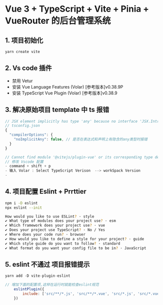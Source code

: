 # Vue 3 + TypeScript + Vite + Pinia + VueRouter 的后台管理系统

## 1. 项目初始化
```sh
yarn create vite
```

## 2. Vs code 插件
- 禁用 Vetur
- 安装 Vue Language Features (Volar)  [参考版本]v0.38.9P
- 安装 TypeScript Vue Plugin (Volar)  [参考版本]v0.38.9

## 3. 解决原始项目 template 中 ts 报错

```js
// JSX element implicitly has type 'any' because no interface 'JSX.IntrinsicElements' exists.ts(7026)
// tsconfig.json
{
  "compilerOptions": {
    "noImplicitAny": false, // 是否在表达式和声明上有隐含的any类型时报错
  }
}
```
```js
// Cannot find module '@vitejs/plugin-vue' or its corresponding type declarations.ts(2307)
// 修改 Vscode 配置 
- command + shift + p 
- 输入 Volar : Select TypeScript Verison  --> workSpack Version  
- 
```


## 4. 项目配置 Eslint + Prrttier
```sh
npm i -D eslint
npx eslint --init

How would you like to use ESLint? · style
✔ What type of modules does your project use? · esm
✔ Which framework does your project use? · vue
✔ Does your project use TypeScript? · No / Yes
✔ Where does your code run? · browser
✔ How would you like to define a style for your project? · guide
✔ Which style guide do you want to follow? · standard
✔ What format do you want your config file to be in? · JavaScript
```

## 5. eslint 不通过 项目报错提示
```js
yarn add -D vite-plugin-eslint

// 增加下面的配置项,这样在运行时就能检查eslint规范
    eslintPlugin({
        include: ['src/**/*.js', 'src/**/*.vue', 'src/*.js', 'src/*.vue']
    })
```